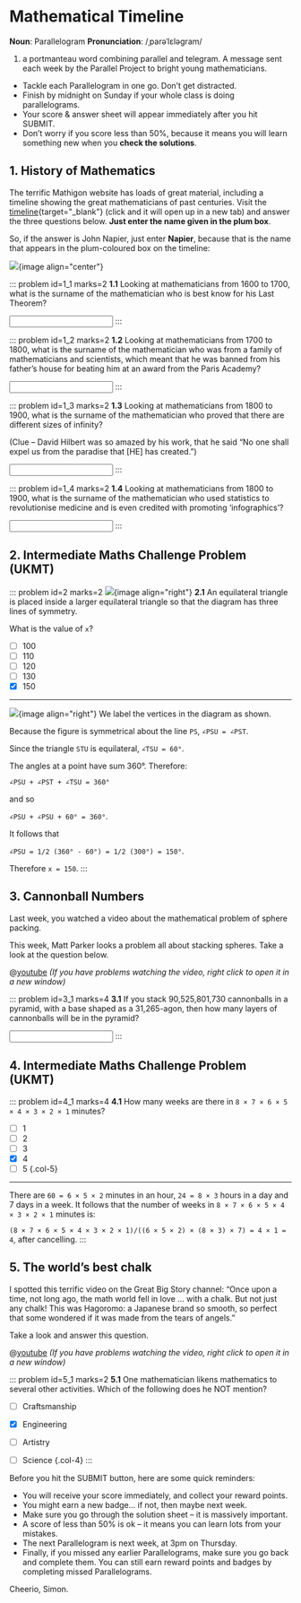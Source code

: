 # Mathematical Timeline

<div class="dictionary">

__Noun__: Parallelogram
__Pronunciation__: /ˌparəˈlɛləɡram/

1. a portmanteau word combining parallel and telegram. A message sent each
week by the Parallel Project to bright young mathematicians.

</div>

*	Tackle each Parallelogram in one go. Don’t get distracted.
*	Finish by midnight on Sunday if your whole class is doing parallelograms.
*	Your score & answer sheet will appear immediately after you hit SUBMIT.
*	Don’t worry if you score less than 50%, because it means you will learn something new when you __check the solutions__.


## 1. History of Mathematics

The terrific Mathigon website has loads of great material, including a timeline showing the great mathematicians of past centuries. Visit the [timeline](https://mathigon.org/timeline){target="_blank"} (click and it will open up in a new tab) and answer the three questions below. __Just enter the name given in the plum box__.

So, if the answer is John Napier, just enter __Napier__, because that is the name that appears in the plum-coloured box on the timeline:

![](/resources/9-30-mathematical-timeline/1-napier.png){image align="center"}

::: problem id=1_1 marks=2
__1.1__ Looking at mathematicians from 1600 to 1700, what is the surname of the mathematician who is best know for his Last Theorem?

<input type="text" solution="FERMAT"/>
:::

::: problem id=1_2 marks=2
__1.2__ Looking at mathematicians from 1700 to 1800, what is the surname of the mathematician who was from a family of mathematicians and scientists, which meant that he was banned from his father’s house for beating him at an award from the Paris Academy?

<input type="text" solution="BERNOULLI"/>
:::

::: problem id=1_3 marks=2
__1.3__ Looking at mathematicians from 1800 to 1900, what is the surname of the mathematician who proved that there are different sizes of infinity?  

(Clue – David Hilbert was so amazed by his work, that he said “No one shall expel us from the paradise that [HE] has created.”)

<input type="text" solution="CANTOR"/>
:::

::: problem id=1_4 marks=2
__1.4__ Looking at mathematicians from 1800 to 1900, what is the surname of the mathematician who used statistics to revolutionise medicine and is even credited with promoting ‘infographics’?

<input type="text" solution="NIGHTINGALE"/>
:::


## 2. Intermediate Maths Challenge Problem (UKMT)
<!--- 2014 (3) --->

::: problem id=2 marks=2
![](/resources/9-30-mathematical-timeline/3-triangle.png){image align="right"}
__2.1__ An equilateral triangle is placed inside a larger equilateral triangle so that the diagram has three lines of symmetry.  

What is the value of `x`?

* [ ] 100
* [ ] 110
* [ ] 120
* [ ] 130
* [x] 150

---

![](/resources/9-30-mathematical-timeline/3-triangle-answer.png){image align="right"}
We label the vertices in the diagram as shown.  

Because the figure is symmetrical about the line `PS`, `∠PSU = ∠PST`.  

Since the triangle `STU` is equilateral, `∠TSU = 60°`.

The angles at a point have sum 360°. Therefore:  

`∠PSU + ∠PST + ∠TSU = 360°`  

and so  

`∠PSU + ∠PSU + 60° = 360°`.  

It follows that  

`∠PSU = 1/2 (360° - 60°) = 1/2 (300°) = 150°`.  

Therefore `x = 150`.
:::


## 3. Cannonball Numbers

Last week, you watched a video about the mathematical problem of sphere packing.  

This week, Matt Parker looks a problem all about stacking spheres. Take a look at the question below.

@[youtube](q6L06pyt9CA?rel=0) _(If you have problems watching the video, right click to open it in a new window)_

::: problem id=3_1 marks=4
__3.1__  If you stack 90,525,801,730 cannonballs in a pyramid, with a base shaped as a 31,265-agon, then how many layers of cannonballs will be in the pyramid?

<input solution="259"/>
:::


## 4. Intermediate Maths Challenge Problem (UKMT)
<!--- 2014 (17) --->

::: problem id=4_1 marks=4
__4.1__ How many weeks are there in `8 × 7 × 6 × 5 × 4 × 3 × 2 × 1` minutes?

* [ ] 1
* [ ] 2
* [ ] 3
* [x] 4
* [ ] 5
{.col-5}

---

There are `60 = 6 × 5 × 2` minutes in an hour, `24 = 8 × 3` hours in a day and 7 days in a week. It follows that the number of weeks in `8 × 7 × 6 × 5 × 4 × 3 × 2 × 1` minutes is:


`(8 × 7 × 6 × 5 × 4 × 3 × 2 × 1)/((6 × 5 × 2) × (8 × 3) × 7) = 4 × 1 = 4`, after cancelling.
:::


## 5. The world’s best chalk

I spotted this terrific video on the Great Big Story channel: “Once upon a time, not long ago, the math world fell in love ... with a chalk. But not just any chalk! This was Hagoromo: a Japanese brand so smooth, so perfect that some wondered if it was made from the tears of angels.”  

Take a look and answer this question.

@[youtube](PhNUjg9X4g8?rel=0) _(If you have problems watching the video, right click to open it in a new window)_

::: problem id=5_1 marks=2
__5.1__ One mathematician likens mathematics to several other activities. Which of the following does he NOT mention?

* [ ] Craftsmanship
* [x] Engineering
* [ ] Artistry
* [ ] Science
{.col-4}
:::


Before you hit the SUBMIT button, here are some quick reminders:

*	You will receive your score immediately, and collect your reward points.
*	You might earn a new badge... if not, then maybe next week.
*	Make sure you go through the solution sheet – it is massively important.
*	A score of less than 50% is ok – it means you can learn lots from your mistakes.
*	The next Parallelogram is next week, at 3pm on Thursday.
*	Finally, if you missed any earlier Parallelograms, make sure you go back and complete them. You can still earn reward points and badges by completing missed Parallelograms.

Cheerio,
Simon.
